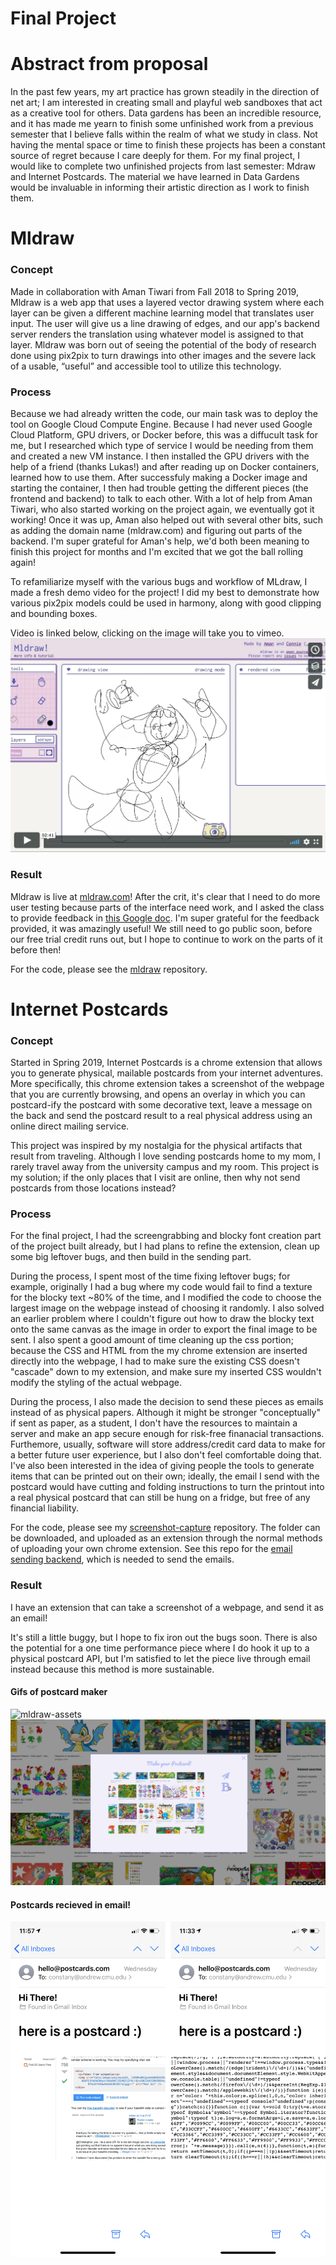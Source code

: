 # Final Project

# Abstract from proposal

In the past few years, my art practice has grown steadily in the direction of net art; I am interested in creating small and playful web sandboxes that act as a creative tool for others. Data gardens has been an incredible resource, and it has made me yearn to finish some unfinished work from a previous semester that I believe falls within the realm of what we study in class. Not having the mental space or time to finish these projects has been a constant source of regret because I care deeply for them. For my final project, I would like to complete two unfinished projects from last semester: Mdraw and Internet Postcards. The material we have learned in Data Gardens would be invaluable in informing their artistic direction as I work to finish them.

# Mldraw

### Concept

Made in collaboration with Aman Tiwari from Fall 2018 to Spring 2019, Mldraw is a web app that uses a layered vector drawing system where each layer can be given a different machine learning model that translates user input. The user will give us a line drawing of edges, and our app's backend server renders the translation using whatever model is assigned to that layer. Mldraw was born out of seeing the potential of the body of research done using pix2pix to turn drawings into other images and the severe lack of a usable, “useful” and accessible tool to utilize this technology. 

### Process

Because we had already written the code, our main task was to deploy the tool on Google Cloud Compute Engine. Because I had never used Google Cloud Platform, GPU drivers, or Docker before, this was a diffucult task for me, but I researched which type of service I would be needing from them and created a new VM instance. I then installed the GPU drivers with the help of a friend (thanks Lukas!) and after reading up on Docker containers, learned how to use them. After successfuly making a Docker image and starting the container, I then had trouble getting the different pieces (the frontend and backend) to talk to each other. With a lot of help from Aman Tiwari, who also started working on the project again, we eventually got it working! Once it was up, Aman also helped out with several other bits, such as adding the domain name (mldraw.com) and figuring out parts of the backend. I'm super grateful for Aman's help, we'd both been meaning to finish this project for months and I'm excited that we got the ball rolling again!

To refamiliarize myself with the various bugs and workflow of MLdraw, I made a fresh demo video for the project! I did my best to demonstrate how various pix2pix models could be used in harmony, along with good clipping and bounding boxes.

Video is linked below, clicking on the image will take you to vimeo.
[![mldraw-assets](assets/mldraw-vimeo.png)](https://vimeo.com/378759111)

### Result
Mldraw is live at [mldraw.com](mldraw.com)! After the crit, it's clear that I need to do more user testing because parts of the interface need work, and I asked the class to provide feedback in [this Google doc](https://docs.google.com/document/d/1p9yDmnnGssM7M45s-ksKf4XmhgAgXnyP7GOi9_52u4I/edit). I'm super grateful for the feedback provided, it was amazingly useful! We still need to go public soon, before our free trial credit runs out, but I hope to continue to work on the parts of it before then!

For the code, please see the [mldraw](https://github.com/khanniie/mldraw) repository.

# Internet Postcards

### Concept

Started in Spring 2019, Internet Postcards is a chrome extension that allows you to generate physical, mailable postcards from your internet adventures. More specifically, this chrome extension takes a screenshot of the webpage that you are currently browsing, and opens an overlay in which you can postcard-ify the postcard with some decorative text, leave a message on the back and send the postcard result to a real physical address using an online direct mailing service. 

This project was inspired by my nostalgia for the physical artifacts that result from traveling. Although I love sending postcards home to my mom, I rarely travel away from the university campus and my room. This project is my solution; if the only places that I visit are online, then why not send postcards from those locations instead?

### Process

For the final project, I had the screengrabbing and blocky font creation part of the project built already, but I had plans to refine the extension, clean up some big leftover bugs, and then build in the sending part. 

During the process, I spent most of the time fixing leftover bugs; for example, originally I had a bug where my code would fail to find a texture for the blocky text ~80% of the time, and I modified the code to choose the largest image on the webpage instead of choosing it randomly. I also solved an earlier problem where I couldn't figure out how to draw the blocky text onto the same canvas as the image in order to export the final image to be sent. I also spent a good amount of time cleaning up the css portion; because the CSS and HTML from the my chrome extension are inserted directly into the webpage, I had to make sure the existing CSS doesn't "cascade" down to my extension, and make sure my inserted CSS wouldn't modify the styling of the actual webpage.

During the process, I also made the decision to send these pieces as emails instead of as physical papers. Although it might be stronger "conceptually" if sent as paper, as a student, I don't have the resources to maintain a server and make an app secure enough for risk-free finanacial transactions. Furthemore, usually, software will store address/credit card data to make for a better future user experience, but I also don't feel comfortable doing that. I've also been interested in the idea of giving people the tools to generate items that can be printed out on their own; ideally, the email I send with the postcard would have cutting and folding instructions to turn the printout into a real physical postcard that can still be hung on a fridge, but free of any financial liability.

For the code, please see my [screenshot-capture](https://github.com/khanniie/screenshot-capture) repository. The folder can be downloaded, and uploaded as an extension through the normal methods of uploading your own chrome extension. See this repo for the [email sending backend](https://github.com/khanniie/postcard-email), which is needed to send the emails.

### Result

I have an extension that can take a screenshot of a webpage, and send it as an email! 

It's still a little buggy, but I hope to fix iron out the bugs soon. There is also the potential for a one time performance piece where I do hook it up to a physical postcard API, but I'm satisfied to let the piece live through email instead because this method is more sustainable.

#### Gifs of postcard maker

![mldraw-assets](assets/neopets2.gif)
![mldraw-assets](assets/neopets3.gif)

#### Postcards recieved in email!
![mldraw-assets](assets/recieved1.PNG)


